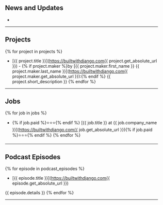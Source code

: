 ## News and Updates
-

---

## Projects

{% for project in projects %}
- [{{ project.title }}](https://builtwithdjango.com{{ project.get_absolute_url }}) - {% if project.maker %}by [{{ project.maker.first_name }} {{ project.maker.last_name }}](https://builtwithdjango.com{{ project.maker.get_absolute_url }}):{% endif %} {{ project.short_description }}
{% endfor %}

---

## Jobs
{% for job in jobs %}
- {% if job.paid %}⭐⭐⭐{% endif %} [{{ job.title }} at {{ job.company_name }}](https://builtwithdjango.com{{ job.get_absolute_url }}){% if job.paid %}⭐⭐⭐{% endif %}
{% endfor %}

---

## Podcast Episodes
{% for episode in podcast_episodes %}
  - [{{ episode.title }}](https://builtwithdjango.com{{ episode.get_absolute_url }})

  {{ episode.details }}
{% endfor %}

---
